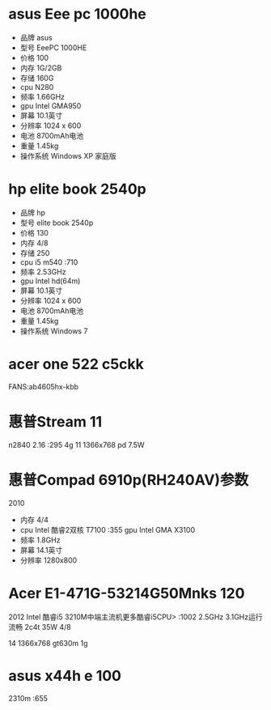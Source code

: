 # asus Eee pc 1000he 
- 品牌 asus
- 型号 EeePC 1000HE
- 价格 100
- 内存 1G/2GB
- 存储 160G
- cpu N280
- 频率 1.66GHz
- gpu Intel GMA950
- 屏幕 10.1英寸
- 分辨率 1024 x 600
- 电池 8700mAh电池
- 重量 1.45kg
- 操作系统 Windows XP 家庭版

# hp elite book 2540p 
- 品牌 hp
- 型号 elite book 2540p
- 价格 130
- 内存 4/8
- 存储 250
- cpu i5 m540 :710
- 频率 2.53GHz
- gpu Intel hd(64m)
- 屏幕 10.1英寸
- 分辨率 1024 x 600
- 电池 8700mAh电池
- 重量 1.45kg
- 操作系统 Windows 7

# acer one 522 c5ckk
FANS:ab4605hx-kbb
# 惠普Stream 11
n2840 2.16 :295
4g
11
1366x768
pd 7.5W
# 惠普Compad 6910p(RH240AV)参数
2010
- 内存 4/4
- cpu Intel 酷睿2双核 T7100 :355
gpu Intel GMA X3100
- 频率 1.8GHz
- 屏幕 14.1英寸
- 分辨率 1280x800
# Acer E1-471G-53214G50Mnks 120
2012
Intel 酷睿i5 3210M中端主流机更多酷睿i5CPU> :1002
2.5GHz
3.1GHz运行流畅
2c4t
35W
4/8

14
1366x768
gt630m 1g

# asus x44h e  100
2310m :655